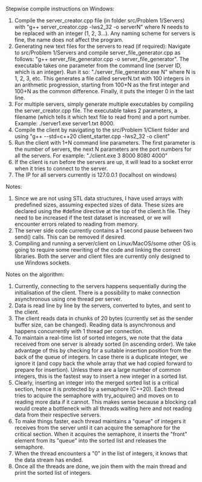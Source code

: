 Stepwise compile instructions on Windows:
1. Compile the server_creator.cpp file (in folder src/Problem 1/Servers) with "g++ server_creator.cpp -lws2_32 -o serverN" where N needs to be replaced with an integer (1, 2, 3...). Any naming scheme for servers is fine, the name does not affect the program.
2. Generating new text files for the servers to read (if required): Navigate to  src/Problem 1/Servers and compile server_file_generator.cpp as follows: "g++ server_file_generator.cpp  -o server_file_generator". The executable takes one parameter from the command line (server ID, which is an integer). Run it so: "./server_file_generator.exe N" where N is 1, 2, 3, etc. This generates a file called serverN.txt with 100 integers in an arithmetic progression, starting from 100+N as the first integer and 100+N as the common difference. Finally, it puts the integer 0 in the last line.
3. For multiple servers, simply generate multiple executables by compiling the server_creator.cpp file. The executable takes 2 parameters, a filename (which tells it which text file to read from) and a port number. Example: ./server1.exe server1.txt 8000.
4. Compile the client by navigating to the src/Problem 1/Client folder and using "g++ --std=c++20 client_starter.cpp -lws2_32 -o client"
5. Run the client with 1+N command line parameters. The first parameter is the number of servers, the next N parameters are the port numbers for all the servers. For example: "./client.exe 3 8000 8080 4000"
6. If the client is run before the servers are up, it will lead to a socket error when it tries to connect to the server.
7. The IP for all servers currently is 127.0.0.1 (localhost on windows)

Notes:
1. Since we are not using STL data structures, I have used arrays with predefined sizes, assuming expected sizes of data. These sizes are declared using the #define directive at the top of the client.h file. They need to be increased if the test dataset is increased, or we will encounter errors related to reading from memory.
2. The server side code currently contains a 1 second pause between two send() calls. This can be removed if desired.
3. Compiling and running a server/client on Linux/MacOS/some other OS is going to require some rewriting of the code and linking the correct libraries. Both the server and client files are currently only designed to use Windows sockets.

Notes on the algorithm:
1. Currently, connecting to the servers happens sequentially during the initialisation of the client. There is a possibility to make connection asynchronous using one thread per server.
2. Data is read line by line by the servers, converted to bytes, and sent to the client.
3. The client reads data in chunks of 20 bytes (currently set as the sender buffer size, can be changed). Reading data is asynchronous and happens concurrently with 1 thread per connection.
4. To maintain a real-time list of sorted integers, we note that the data received from one server is already sorted (in ascending order). We take advantage of this by checking for a suitable insertion position from the back of the queue of integers. In case there is a duplicate integer, we ignore it (and copy back the whole array that we had copied forward to prepare for insertion). Unless there are a large number of common integers, this is the fastest way to insert a new integer in a sorted list.
5. Clearly, inserting an integer into the merged sorted list is a critical section, hence it is protected by a semaphore (C++20). Each thread tries to acquire the semaphore with try_acquire() and moves on to reading more data if it cannot. This makes sense because a blocking call would create a bottleneck with all threads waiting here and not reading data from their respective servers.
6. To make things faster, each thread maintains a "queue" of integers it receives from the server until it can acquire the semaphore for the critical section. When it acquires the semaphore, it inserts the "front" element from its "queue" into the sorted list and releases the semaphore.
7. When the thread encounters a "0" in the list of integers, it knows that the data stream has ended.
8. Once all the threads are done, we join them with the main thread and print the sorted list of integers.
